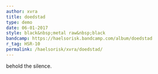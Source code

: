 ```yaml
---
author: xvra
title: doedstad
type: demo
date: 06-01-2017
style: black&nbsp;metal raw&nbsp;black
bandcamp: https://haelsorisk.bandcamp.com/album/doedstad
r_tag: HSR-10
permalink: /haelsorisk/xvra/doedstad/
---
```


behold the silence.
